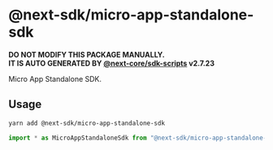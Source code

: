 # @next-sdk/micro-app-standalone-sdk

**DO NOT MODIFY THIS PACKAGE MANUALLY.**  
**IT IS AUTO GENERATED BY [@next-core/sdk-scripts] v2.7.23**

Micro App Standalone SDK.

## Usage

```bash
yarn add @next-sdk/micro-app-standalone-sdk
```

```ts
import * as MicroAppStandaloneSdk from "@next-sdk/micro-app-standalone-sdk";
```

[@next-core/sdk-scripts]: https://github.com/easyops-cn/next-core/tree/master/packages/sdk-scripts
